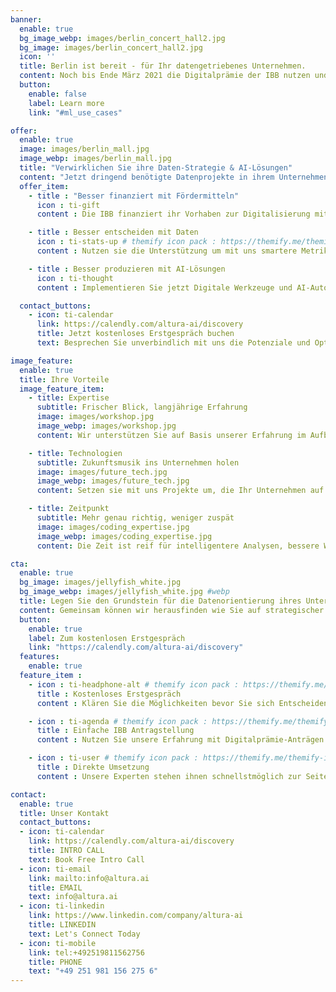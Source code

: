```yaml
---
banner:
  enable: true
  bg_image_webp: images/berlin_concert_hall2.jpg
  bg_image: images/berlin_concert_hall2.jpg
  icon: ''
  title: Berlin ist bereit - für Ihr datengetriebenes Unternehmen.
  content: Noch bis Ende März 2021 die Digitalprämie der IBB nutzen und aus Ihren Unternehmensdaten echten Mehrwert generieren
  button:
    enable: false
    label: Learn more
    link: "#ml_use_cases"

offer:
  enable: true
  image: images/berlin_mall.jpg
  image_webp: images/berlin_mall.jpg
  title: "Verwirklichen Sie ihre Daten-Strategie & AI-Lösungen"
  content: "Jetzt dringend benötigte Datenprojekte in ihrem Unternehmen angehen mit dem Digitalförderprogramm der IBB und Altura.ai"
  offer_item:
    - title : "Besser finanziert mit Fördermitteln"
      icon : ti-gift
      content : Die IBB finanziert ihr Vorhaben zur Digitalisierung mit Altura.ai noch bis Ende März zu 50%

    - title : Besser entscheiden mit Daten
      icon : ti-stats-up # themify icon pack : https://themify.me/themify-icons
      content : Nutzen sie die Unterstützung um mit uns smartere Metriken für Ihr Unternehmen zu entwickeln

    - title : Besser produzieren mit AI-Lösungen
      icon : ti-thought
      content : Implementieren Sie jetzt Digitale Werkzeuge und AI-Automatisierungstechnik mit uns

  contact_buttons:
    - icon: ti-calendar
      link: https://calendly.com/altura-ai/discovery
      title: Jetzt kostenloses Erstgespräch buchen
      text: Besprechen Sie unverbindlich mit uns die Potenziale und Optionen zur Digitalisierung in Ihrer Firma

image_feature:
  enable: true
  title: Ihre Vorteile
  image_feature_item:
    - title: Expertise
      subtitle: Frischer Blick, langjährige Erfahrung
      image: images/workshop.jpg
      image_webp: images/workshop.jpg
      content: Wir unterstützen Sie auf Basis unserer Erfahrung im Aufbau digitaler Startups und Management Informationssystemen.

    - title: Technologien
      subtitle: Zukunftsmusik ins Unternehmen holen
      image: images/future_tech.jpg
      image_webp: images/future_tech.jpg
      content: Setzen sie mit uns Projekte um, die Ihr Unternehmen auf technologischer Seite nachhaltig zukunftssicher machen.

    - title: Zeitpunkt
      subtitle: Mehr genau richtig, weniger zuspät
      image: images/coding_expertise.jpg
      image_webp: images/coding_expertise.jpg
      content: Die Zeit ist reif für intelligentere Analysen, bessere Werkzeuge und mehr Transparenz bei Homeoffice und co.

cta:
  enable: true
  bg_image: images/jellyfish_white.jpg
  bg_image_webp: images/jellyfish_white.jpg #webp
  title: Legen Sie den Grundstein für die Datenorientierung ihres Unternehmens
  content: Gemeinsam können wir herausfinden wie Sie auf strategischer und operativer Ebene von Daten- und Machine-Learning Technologien profitieren können.
  button:
    enable: true
    label: Zum kostenlosen Erstgespräch
    link: "https://calendly.com/altura-ai/discovery"
  features:
    enable: true
  feature_item :
    - icon : ti-headphone-alt # themify icon pack : https://themify.me/themify-icons
      title : Kostenloses Erstgespräch
      content : Klären Sie die Möglichkeiten bevor Sie sich Entscheiden.

    - icon : ti-agenda # themify icon pack : https://themify.me/themify-icons
      title : Einfache IBB Antragstellung
      content : Nutzen Sie unsere Erfahrung mit Digitalprämie-Anträgen.

    - icon : ti-user # themify icon pack : https://themify.me/themify-icons
      title : Direkte Umsetzung
      content : Unsere Experten stehen ihnen schnellstmöglich zur Seite.

contact:
  enable: true
  title: Unser Kontakt
  contact_buttons:
  - icon: ti-calendar
    link: https://calendly.com/altura-ai/discovery
    title: INTRO CALL
    text: Book Free Intro Call
  - icon: ti-email
    link: mailto:info@altura.ai
    title: EMAIL
    text: info@altura.ai
  - icon: ti-linkedin
    link: https://www.linkedin.com/company/altura-ai
    title: LINKEDIN
    text: Let's Connect Today
  - icon: ti-mobile
    link: tel:+492519811562756
    title: PHONE
    text: "+49 251 981 156 275 6"
---
```


